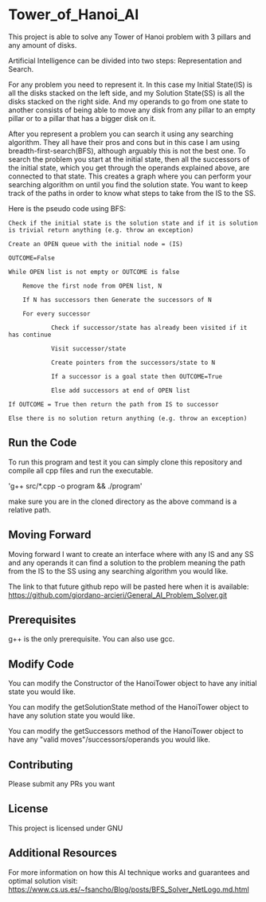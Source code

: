 # Tower_of_Hanoi_AI

This project is able to solve any Tower of Hanoi problem with 3 pillars and any amount of disks.

Artificial Intelligence can be divided into two steps: Representation and Search.

For any problem you need to represent it. In this case my Initial State(IS) is all the disks stacked on the left side, and my Solution State(SS) is all the disks stacked on the right side. And my operands to go from one state to another consists of being able to move any disk from any pillar to an empty pillar or to a pillar that has a bigger disk on it.

After you represent a problem you can search it using any searching algorithm. They all have their pros and cons but in this case I am using breadth-first-search(BFS), although arguably this is not the best one. To search the problem you start at the initial state, then all the successors of the initial state, which you get through the operands explained above, are connected to that state. This creates a graph where you can perform your searching algorithm on until you find the solution state. You want to keep track of the paths in order to know what steps to take from the IS to the SS.

Here is the pseudo code using BFS:

    Check if the initial state is the solution state and if it is solution is trivial return anything (e.g. throw an exception)
    
    Create an OPEN queue with the initial node = (IS)
  
    OUTCOME=False
   
    While OPEN list is not empty or OUTCOME is false
    
        Remove the first node from OPEN list, N
       
        If N has successors then Generate the successors of N

        For every successor
                
                Check if successor/state has already been visited if it has continue
                
                Visit successor/state
                
                Create pointers from the successors/state to N
              
                If a successor is a goal state then OUTCOME=True
               
                Else add successors at end of OPEN list
               
    If OUTCOME = True then return the path from IS to successor
   
    Else there is no solution return anything (e.g. throw an exception)



## Run the Code

To run this program and test it you can simply clone this repository and compile all cpp files and run the executable.

'g++ src/*.cpp -o program && ./program'

make sure you are in the cloned directory as the above command is a relative path.

## Moving Forward

Moving forward I want to create an interface where with any IS and any SS and any operands it can find a solution to the problem meaning the path from the IS to the SS using any searching algorithm you would like.

The link to that future github repo will be pasted here when it is available: 
https://github.com/giordano-arcieri/General_AI_Problem_Solver.git


## Prerequisites

g++ is the only prerequisite. You can also use gcc.


## Modify Code

You can modify the Constructor of the HanoiTower object to have any initial state you would like.

You can modify the getSolutionState method of the HanoiTower object to have any solution state you would like.

You can modify the getSuccessors method of the HanoiTower object to have any "valid moves"/successors/operands you would like.


## Contributing

Please submit any PRs you want


## License

This project is licensed under GNU

## Additional Resources

For more information on how this AI technique works and guarantees and optimal solution visit:
https://www.cs.us.es/~fsancho/Blog/posts/BFS_Solver_NetLogo.md.html

